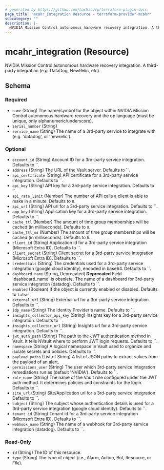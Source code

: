 ```yaml
---
# generated by https://github.com/hashicorp/terraform-plugin-docs
page_title: "mcahr_integration Resource - terraform-provider-mcahr"
subcategory: ""
description: |-
  NVIDIA Mission Control autonomous hardware recovery integration. A third-party integration (e.g. DataDog, NewRelic, etc).
---
```


# mcahr_integration (Resource)

NVIDIA Mission Control autonomous hardware recovery integration. A third-party integration (e.g. DataDog, NewRelic, etc).



<!-- schema generated by tfplugindocs -->
## Schema

### Required

- `name` (String) The name/symbol for the object within NVIDIA Mission Control autonomous hardware recovery and the op language (must be unique, only alphanumeric/underscore).
- `serial_number` (String)
- `service_name` (String) The name of a 3rd-party service to integrate with (e.g. 'datadog', or 'newrelic').

### Optional

- `account_id` (String) Account ID for a 3rd-party service integration. Defaults to ``.
- `address` (String) The URL of the Vault server. Defaults to ``.
- `api_certificate` (String) API certificate for a 3rd-party service integration. Defaults to ``.
- `api_key` (String) API key for a 3rd-party service integration. Defaults to ``.
- `api_rate_limit` (Number) The number of API calls a client is able to make in a minute. Defaults to `0`.
- `api_url` (String) API url for a 3rd-party service integration. Defaults to ``.
- `app_key` (String) Application key for a 3rd-party service integration. Defaults to ``.
- `cache_ttl` (Number) The amount of time group memberships will be cached (in milliseconds). Defaults to `0`.
- `cache_ttl_ms` (Number) The amount of time group memberships will be cached (in milliseconds). Defaults to `0`.
- `client_id` (String) Application id for a 3rd-party service integration (Microsoft Entra ID). Defaults to ``.
- `client_secret` (String) Client secret for a 3rd-party service integration (Microsoft Entra ID). Defaults to ``.
- `credentials` (String) The credentials used for a 3rd-party service integration (google cloud identity), encoded in base64. Defaults to ``.
- `dashboard_name` (String, Deprecated) **Deprecated** Field 'dashboard_name' is obsolete. The name of a dashboard for 3rd-party service integration (datadog). Defaults to ``.
- `enabled` (Boolean) If the object is currently enabled or disabled. Defaults to `false`.
- `external_url` (String) External url for a 3rd-party service integration. Defaults to ``.
- `idp_name` (String) The Identity Provider's name. Defaults to ``.
- `insights_collector_api_key` (String) Insights key for a 3rd-party service integration. Defaults to ``.
- `insights_collector_url` (String) Insights url for a 3rd-party service integration. Defaults to ``.
- `jwt_auth_path` (String) The path to the JWT authentication method in Vault. It tells NVault where to perform JWT login requests. Defaults to ``.
- `namespace` (String) A logical namespace in Vault used to organize and isolate secrets and policies. Defaults to ``.
- `payload_paths` (List of String) A list of JSON paths to extract values from the payload of an alert.
- `permissions_user` (String) The user which 3rd-party service integration remediations run as (default 'NVIDIA'). Defaults to ``.
- `role_name` (String) The name of the Vault role configured under the JWT auth method. It determines policies and constraints for the login. Defaults to ``.
- `site_url` (String) Site/Application url for a 3rd-party service integration. Defaults to ``.
- `subject` (String) The subject whose authentication details is used for a 3rd-party service integration (google cloud identity). Defaults to ``.
- `tenant_id` (String) Tenant id for a 3rd-party service integration (Microsoft Entra ID). Defaults to ``.
- `webhook_name` (String) The name of a webhook for 3rd-party service integration (datadog). Defaults to ``.

### Read-Only

- `id` (String) The ID of this resource.
- `type` (String) The type of object (i.e., Alarm, Action, Bot, Resource, or File).
